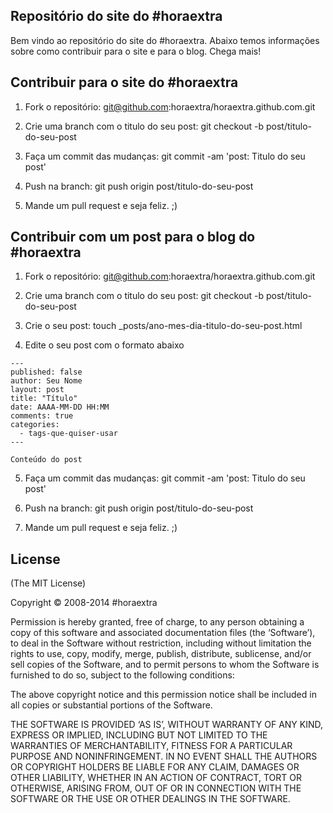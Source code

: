 ## Repositório do site do #horaextra
Bem vindo ao repositório do site do #horaextra. Abaixo temos informações sobre como contribuir para o site e para o blog. Chega mais!


## Contribuir para o site do #horaextra

1) Fork o repositório: git@github.com:horaextra/horaextra.github.com.git

2) Crie uma branch com o titulo do seu post: git checkout -b post/titulo-do-seu-post

3) Faça um commit das mudanças: git commit -am 'post: Titulo do seu post'

4) Push na branch: git push origin post/titulo-do-seu-post

5) Mande um pull request e seja feliz. ;)


## Contribuir com um post para o blog do #horaextra

1) Fork o repositório: git@github.com:horaextra/horaextra.github.com.git

2) Crie uma branch com o titulo do seu post: git checkout -b post/titulo-do-seu-post

3) Crie o seu post: touch _posts/ano-mes-dia-titulo-do-seu-post.html
 
4) Edite o seu post com o formato abaixo

```
---
published: false
author: Seu Nome
layout: post
title: "Título"
date: AAAA-MM-DD HH:MM
comments: true
categories: 
  - tags-que-quiser-usar
---

Conteúdo do post
```

5) Faça um commit das mudanças: git commit -am 'post: Titulo do seu post'
 
6) Push na branch: git push origin post/titulo-do-seu-post
 
7) Mande um pull request e seja feliz. ;)

## License
(The MIT License)

Copyright © 2008-2014 #horaextra

Permission is hereby granted, free of charge, to any person obtaining a copy of this software and associated documentation files (the ‘Software’), to deal in the Software without restriction, including without limitation the rights to use, copy, modify, merge, publish, distribute, sublicense, and/or sell copies of the Software, and to permit persons to whom the Software is furnished to do so, subject to the following conditions:

The above copyright notice and this permission notice shall be included in all copies or substantial portions of the Software.

THE SOFTWARE IS PROVIDED ‘AS IS’, WITHOUT WARRANTY OF ANY KIND, EXPRESS OR IMPLIED, INCLUDING BUT NOT LIMITED TO THE WARRANTIES OF MERCHANTABILITY, FITNESS FOR A PARTICULAR PURPOSE AND NONINFRINGEMENT. IN NO EVENT SHALL THE AUTHORS OR COPYRIGHT HOLDERS BE LIABLE FOR ANY CLAIM, DAMAGES OR OTHER LIABILITY, WHETHER IN AN ACTION OF CONTRACT, TORT OR OTHERWISE, ARISING FROM, OUT OF OR IN CONNECTION WITH THE SOFTWARE OR THE USE OR OTHER DEALINGS IN THE SOFTWARE.

